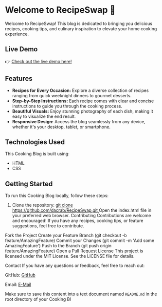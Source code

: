 # Welcome to RecipeSwap 🍳

Welcome to RecipeSwap! This blog is dedicated to bringing you delicious recipes, cooking tips, and culinary inspiration to elevate your home cooking experience.

## Live Demo

👉 [Check out the live demo here!](https://dacrab.github.io/RecipeSwap/)

## Features

- **Recipes for Every Occasion:** Explore a diverse collection of recipes ranging from quick weeknight dinners to gourmet desserts.
- **Step-by-Step Instructions:** Each recipe comes with clear and concise instructions to guide you through the cooking process.
- **Beautiful Visuals:** Enjoy stunning photography of each dish, making it easy to visualize the end result.
- **Responsive Design:** Access the blog seamlessly from any device, whether it's your desktop, tablet, or smartphone.

## Technologies Used

This Cooking Blog is built using:

- HTML
- CSS

## Getting Started

To run this Cooking Blog locally, follow these steps:

1. Clone the repository:
[   git clone https://github.com/dacrab/RecipeSwap.git
](https://github.com/dacrab/RecipeSwap.git)
Open the index.html file in your preferred web browser.
Contributing
Contributions are welcome and encouraged! If you have any recipes, cooking tips, or feature suggestions, feel free to contribute.

Fork the Project
Create your Feature Branch (git checkout -b feature/AmazingFeature)
Commit your Changes (git commit -m 'Add some AmazingFeature')
Push to the Branch (git push origin feature/AmazingFeature)
Open a Pull Request
License
This project is licensed under the MIT License. See the LICENSE file for details.

Contact
If you have any questions or feedback, feel free to reach out:

GitHub: [GitHub](https://github.com/dacrab)

Email: [E-Mail](vaggeliskavouras6@gmail.com)

Make sure to save this content into a text document named `README.md` in the root directory of your Cooking Bl
